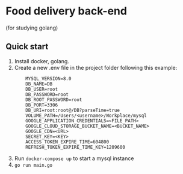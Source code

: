 # Food delivery back-end
(for studying golang)

## Quick start

1. Install docker, golang.
2. Create a new .env file in the project folder following this example:
    ```
        MYSQL_VERSION=8.0
        DB_NAME=DB
        DB_USER=root
        DB_PASSWORD=root
        DB_ROOT_PASSWORD=root
        DB_PORT=3306
        DB_URI=root:root@/DB?parseTime=true
        VOLUME_PATH=/Users/<username>/Workplace/mysql
        GOOGLE_APPLICATION_CREDENTIALS=<FILE_PATH>
        GOOGLE_CLOUD_STORAGE_BUCKET_NAME=<BUCKET_NAME>
        GOOGLE_CDN=<URL>
        SECRET_KEY=<KEY>
        ACCESS_TOKEN_EXPIRE_TIME=604800
        REFRESH_TOKEN_EXPIRE_TIME_KEY=1209600
    ```
3. Run ```docker-compose up``` to start a mysql instance
4. ```go run main.go```
